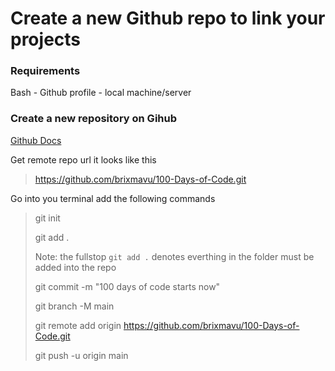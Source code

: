 # Create a new Github repo to link your projects

### Requirements

Bash - Github profile - local machine/server

### Create a new repository on Gihub

[Github Docs](https://docs.github.com/en/get-started/quickstart/create-a-repo)

Get remote repo url it looks like this

> https://github.com/brixmavu/100-Days-of-Code.git

Go into you terminal add the following commands

>git init
>
> git add .
>
>Note: the fullstop `git add .` denotes everthing in the folder must be added into the repo
>
> git commit -m "100 days of code starts now"
>
>git branch -M main
>
>git remote add origin https://github.com/brixmavu/100-Days-of-Code.git
>
>git push -u origin main



